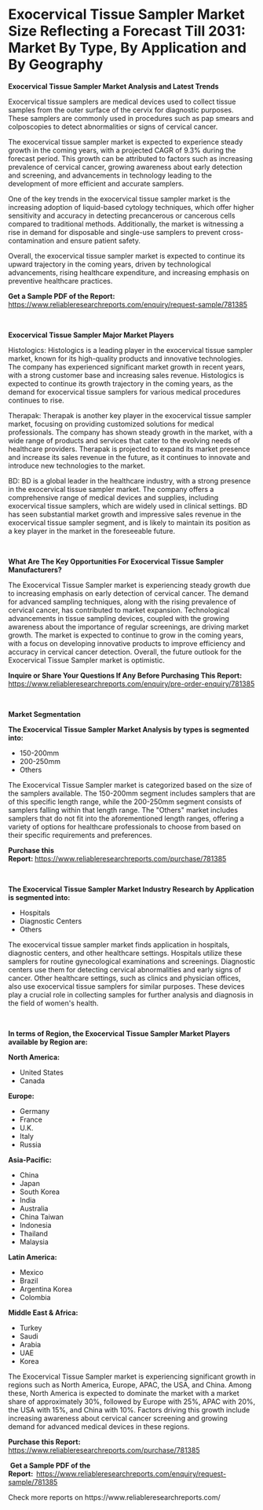 <p><h1>Exocervical Tissue Sampler Market Size Reflecting a Forecast Till 2031: Market By Type, By Application and By Geography</h1></p><p><strong>Exocervical Tissue Sampler Market Analysis and Latest Trends</strong></p>
<p><p>Exocervical tissue samplers are medical devices used to collect tissue samples from the outer surface of the cervix for diagnostic purposes. These samplers are commonly used in procedures such as pap smears and colposcopies to detect abnormalities or signs of cervical cancer.</p><p>The exocervical tissue sampler market is expected to experience steady growth in the coming years, with a projected CAGR of 9.3% during the forecast period. This growth can be attributed to factors such as increasing prevalence of cervical cancer, growing awareness about early detection and screening, and advancements in technology leading to the development of more efficient and accurate samplers.</p><p>One of the key trends in the exocervical tissue sampler market is the increasing adoption of liquid-based cytology techniques, which offer higher sensitivity and accuracy in detecting precancerous or cancerous cells compared to traditional methods. Additionally, the market is witnessing a rise in demand for disposable and single-use samplers to prevent cross-contamination and ensure patient safety.</p><p>Overall, the exocervical tissue sampler market is expected to continue its upward trajectory in the coming years, driven by technological advancements, rising healthcare expenditure, and increasing emphasis on preventive healthcare practices.</p></p>
<p><strong>Get a Sample PDF of the Report:&nbsp;</strong> <a href="https://www.reliableresearchreports.com/enquiry/request-sample/781385">https://www.reliableresearchreports.com/enquiry/request-sample/781385</a></p>
<p>&nbsp;</p>
<p><strong>Exocervical Tissue Sampler Major Market Players</strong></p>
<p><p>Histologics: Histologics is a leading player in the exocervical tissue sampler market, known for its high-quality products and innovative technologies. The company has experienced significant market growth in recent years, with a strong customer base and increasing sales revenue. Histologics is expected to continue its growth trajectory in the coming years, as the demand for exocervical tissue samplers for various medical procedures continues to rise.</p><p>Therapak: Therapak is another key player in the exocervical tissue sampler market, focusing on providing customized solutions for medical professionals. The company has shown steady growth in the market, with a wide range of products and services that cater to the evolving needs of healthcare providers. Therapak is projected to expand its market presence and increase its sales revenue in the future, as it continues to innovate and introduce new technologies to the market.</p><p>BD: BD is a global leader in the healthcare industry, with a strong presence in the exocervical tissue sampler market. The company offers a comprehensive range of medical devices and supplies, including exocervical tissue samplers, which are widely used in clinical settings. BD has seen substantial market growth and impressive sales revenue in the exocervical tissue sampler segment, and is likely to maintain its position as a key player in the market in the foreseeable future.</p></p>
<p>&nbsp;</p>
<p><strong>What Are The Key Opportunities For Exocervical Tissue Sampler Manufacturers?</strong></p>
<p><p>The Exocervical Tissue Sampler market is experiencing steady growth due to increasing emphasis on early detection of cervical cancer. The demand for advanced sampling techniques, along with the rising prevalence of cervical cancer, has contributed to market expansion. Technological advancements in tissue sampling devices, coupled with the growing awareness about the importance of regular screenings, are driving market growth. The market is expected to continue to grow in the coming years, with a focus on developing innovative products to improve efficiency and accuracy in cervical cancer detection. Overall, the future outlook for the Exocervical Tissue Sampler market is optimistic.</p></p>
<p><strong>Inquire or Share Your Questions If Any Before Purchasing This Report:</strong> <a href="https://www.reliableresearchreports.com/enquiry/pre-order-enquiry/781385">https://www.reliableresearchreports.com/enquiry/pre-order-enquiry/781385</a></p>
<p>&nbsp;</p>
<p><strong>Market Segmentation</strong></p>
<p><strong>The Exocervical Tissue Sampler Market Analysis by types is segmented into:</strong></p>
<p><ul><li>150-200mm</li><li>200-250mm</li><li>Others</li></ul></p>
<p><p>The Exocervical Tissue Sampler market is categorized based on the size of the samplers available. The 150-200mm segment includes samplers that are of this specific length range, while the 200-250mm segment consists of samplers falling within that length range. The "Others" market includes samplers that do not fit into the aforementioned length ranges, offering a variety of options for healthcare professionals to choose from based on their specific requirements and preferences.</p></p>
<p><strong>Purchase this Report:&nbsp;</strong><a href="https://www.reliableresearchreports.com/purchase/781385">https://www.reliableresearchreports.com/purchase/781385</a></p>
<p>&nbsp;</p>
<p><strong>The Exocervical Tissue Sampler Market Industry Research by Application is segmented into:</strong></p>
<p><ul><li>Hospitals</li><li>Diagnostic Centers</li><li>Others</li></ul></p>
<p><p>The exocervical tissue sampler market finds application in hospitals, diagnostic centers, and other healthcare settings. Hospitals utilize these samplers for routine gynecological examinations and screenings. Diagnostic centers use them for detecting cervical abnormalities and early signs of cancer. Other healthcare settings, such as clinics and physician offices, also use exocervical tissue samplers for similar purposes. These devices play a crucial role in collecting samples for further analysis and diagnosis in the field of women's health.</p></p>
<p>&nbsp;</p>
<p><strong>In terms of Region, the Exocervical Tissue Sampler Market Players available by Region are:</strong></p>
<p>
    <p> <strong> North America: </strong>
        <ul>
            <li>United States</li>
            <li>Canada</li>
        </ul>
        </p> 
    <p> <strong> Europe: </strong>
        <ul>
            <li>Germany</li>
            <li>France</li>
            <li>U.K.</li>
            <li>Italy</li>
            <li>Russia</li>
        </ul>
        </p> 
    <p> <strong> Asia-Pacific: </strong>
        <ul>
            <li>China</li>
            <li>Japan</li>
            <li>South Korea</li>
            <li>India</li>
            <li>Australia</li>
            <li>China Taiwan</li>
            <li>Indonesia</li>
            <li>Thailand</li>
            <li>Malaysia</li>
        </ul>
        </p> 
    <p> <strong> Latin America: </strong>
        <ul>
            <li>Mexico</li>
            <li>Brazil</li>
            <li>Argentina Korea</li>
            <li>Colombia</li>
        </ul>
        </p> 
    <p> <strong> Middle East & Africa: </strong>
        <ul>
            <li>Turkey</li>
            <li>Saudi</li>
            <li>Arabia</li>
            <li>UAE</li>
            <li>Korea</li>
        </ul>
    </p>
    </p>
<p><p>The Exocervical Tissue Sampler market is experiencing significant growth in regions such as North America, Europe, APAC, the USA, and China. Among these, North America is expected to dominate the market with a market share of approximately 30%, followed by Europe with 25%, APAC with 20%, the USA with 15%, and China with 10%. Factors driving this growth include increasing awareness about cervical cancer screening and growing demand for advanced medical devices in these regions.</p></p>
<p><strong>Purchase this Report: </strong><a href="https://www.reliableresearchreports.com/purchase/781385">https://www.reliableresearchreports.com/purchase/781385</a></p>
<p>&nbsp;<strong>Get a Sample PDF of the Report:&nbsp;&nbsp;</strong><a href="https://www.reliableresearchreports.com/enquiry/request-sample/781385">https://www.reliableresearchreports.com/enquiry/request-sample/781385</a></p>
<p><strong></strong></p>
<p>Check more reports on https://www.reliableresearchreports.com/</p>